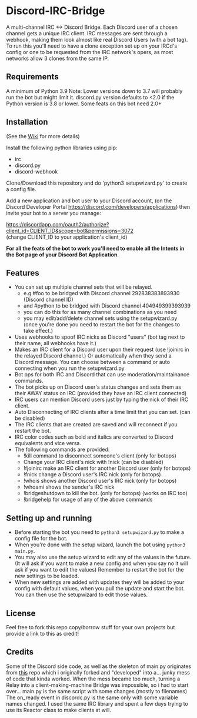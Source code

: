 # Discord-IRC-Bridge
A multi-channel  IRC <-> Discord Bridge. Each Discord user of a chosen channel gets a unique IRC client. IRC messages are sent through a webhook, making them look almost like real Discord Users (with a bot tag).  
To run this you'll need to have a clone exception set up on your IRCd's config or one to be requested from the IRC network's opers, as most networks allow 3 clones from the same IP. 

## Requirements
A minimum of Python 3.9
Note: Lower versions down to 3.7 will probably run the bot but might limit it. 
discord.py version defaults to <2.0 if the Python version is 3.8 or lower.
Some feats on this bot need 2.0+

## Installation

(See the [Wiki](https://github.com/OrpheusGr/Discord-IRC-Bridge/wiki) for more details)

Install the following python libraries using pip:

- irc
- discord.py 
- discord-webhook

Clone/Download this repository and do 'python3 setupwizard.py' to create a config file.

Add a new application and bot user to your Discord account, (on the Discord Developer Portal https://discord.com/developers/applications) then invite your bot to a server you manage:

https://discordapp.com/oauth2/authorize?client_id=CLIENT_ID&scope=bot&permissions=3072  
(change CLIENT_ID to your application's client_id)

**For all the feats of the bot to work you'll need to enable all the Intents in the Bot page of your Discord Bot  Application**.

## Features

- You can set up multiple channel sets that will be relayed.
  - e.g #foo to be bridged with Discord channel 292838383893930 (Discord channel ID)
  - and #python to be bridged with Discord channel 404949399393939
  - you can do this for as many channel combinations as you need 
  - you may edit/add/delete channel sets using the setupwizard.py (once you're done you need to restart the bot for the changes to take effect.)
- Uses webhooks to spoof IRC nicks as Discord "users" (bot tag next to their name, all webhooks have it.)
- Makes an IRC client for a Discord user upon their request (use !joinirc in the relayed Discord channel.) Or automatically when they send a Discord message. You can choose between a command or auto connecting when you run the setupwizard.py
- Bot ops for both IRC and Discord that can use moderation/maintainance commands.
- The bot picks up on Discord user's status changes and sets them as their AWAY status on IRC (provided they have an IRC client connected)
- IRC users can mention Discord users just by typing the nick of their IRC client.
- Auto Disconnecting of IRC clients after a time limit that you can set. (can be disabled)
- The IRC clients that are created are saved and will reconnect if you restart the bot.
- IRC color codes such as bold and italics are converted to Discord equivalents and vice versa.
- The following commands are provided:
  - !kill command to disconnect someone's client (only for botops)
  - Change your IRC client's nick with !nick (can be disabled)
  - !fjoinirc make an IRC client for another Discord user (only for botops)
  - !fnick change a Discord user's IRC nick (only for botops)
  - !whois shows another Discord user's IRC nick (only for botops)
  - !whoami shows the sender's IRC nick
  - !bridgeshutdown to kill the bot. (only for botops) (works on IRC too)
  - !bridgehelp for usage of any of the above commands


## Setting up and running 
- Before starting the bot you need to `python3 setupwizard.py` to make a config file for the bot.
- When you're done with the setup wizard, launch the bot using `python3 main.py`.
- You may also use the setup wizard to edit any of the values in the future. (It will ask if you want to make a new config and when you say no it will ask if you want to edit the values) Remember to restart the bot for the new settings to be loaded.
- When new settings are added with updates they will be added to your config with default values, when you pull the update and start the bot. You can then use the setupwizard to edit those values.

## License

Feel free to fork this repo copy/borrow stuff for your own projects but provide a link to this as credit!


## Credits

Some of the Discord side code, as well as the skeleton of main.py originates from [this](https://github.com/milandamen/Discord-IRC-Python) repo which i originally forked and "developed" into a... junky mess of code that kinda worked.
When the mess became too much, turning a Relay into a client-making-machine Bridge was impossible, so i had to start over...
main.py is the same script with some changes (mostly to filenames)
The on_ready event in discordc.py is the same only with some variable names changed.
I used the same IRC library and spent a few days trying to use its Reactor class to make clients at will.
